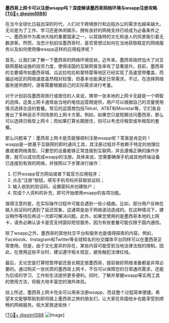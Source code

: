 **墨西哥上网卡可以注册wsapp吗？深度解读墨西哥网络环境与wsapp注册攻略[[TG💪+ @esim1088](https://t.me/s/esim1088)]**

在当今全球化日益加深的时代，人们对于跨境旅行和远程办公的需求也越来越大。无论是为了工作、学习还是休闲娱乐，拥有良好的网络支持已经成为必备条件之一。墨西哥作为美洲大陆的重要国家之一，以其独特的文化和迷人的风景吸引着无数游客。然而，当您计划前往墨西哥时，是否曾想过如何在当地获取稳定的网络服务以及如何使用像wsapp这样的应用程序呢？

首先，让我们来了解一下墨西哥的网络环境现状。近年来，墨西哥政府加大了对互联网基础设施的投资力度，使得该国的互联网普及率有了显著提升。目前，墨西哥的主要城市如墨西哥城、瓜达拉哈拉和蒙特雷等地区已经实现了高速宽带覆盖，而偏远地区的网络速度虽然相对较慢，但基本也能满足日常需求。不过，在选择网络服务提供商时，游客需要根据自己的实际需求进行考量。

对于计划前往墨西哥旅行或居住的人来说，携带一张本地的上网卡无疑是一个明智的选择。这类上网卡通常由当地的电信运营商提供，用户可以根据自己的流量使用情况选择合适的套餐。常见的运营商包括Telcel、AT&T和Movistar等，它们各自推出了多种适合不同场景的上网卡方案。例如，如果您只是短期访问墨西哥，那么可以选择日租型上网卡；而如果打算长期居住，则可以考虑月租型或年租型的套餐。

那么问题来了：墨西哥上网卡是否能够顺利注册wsapp呢？答案是肯定的！wsapp是一款基于互联网的即时通讯工具，其注册过程并不依赖于特定的地理位置或者网络类型。只要您的设备能够正常连接到互联网，并且遵循正确的操作步骤，就可以成功完成wsapp的注册。具体来说，您需要确保手机或其他终端设备已连接到有效的网络，并按照以下步骤进行操作：

1. 打开wsapp官方网站或者下载官方应用程序；
2. 点击“注册”按钮，填写手机号码并获取验证码；
3. 输入收到的验证码，设置密码并创建账户；
4. 完成个人资料的补充，即可开始使用wsapp的各项功能。

值得注意的是，在实际操作过程中可能会遇到一些小插曲。比如，部分用户反映在输入验证码时遇到了延迟现象，这通常是由于网络波动造成的。在这种情况下，建议稍作等待后再试一次即可解决问题。此外，如果您使用的是墨西哥本地的上网卡，请务必确认该卡是否支持国际短信服务，因为有些套餐可能仅限于国内通信。

除了wsapp之外，墨西哥的其他社交平台和服务也是值得探索的内容。例如，Facebook、Instagram和Twitter等全球知名的社交媒体平台同样可以在墨西哥正常使用。但是，由于文化差异的存在，某些内容可能受到当地法律法规的限制。因此，在使用这些平台时，建议遵守相关规定，避免触犯法律红线。

最后，无论您是打算短暂停留还是长期定居墨西哥，提前做好网络准备都是非常必要的。通过购买一张优质的墨西哥上网卡，不仅可以保障您的日常通讯需求，还能为后续的学习、工作和生活提供更多便利。同时，了解并掌握wsapp等实用工具的使用方法，将极大地丰富您的海外体验。

综上所述，墨西哥上网卡完全可以用来注册wsapp，而且整个过程简单便捷。希望本文能够帮助到即将踏上墨西哥之旅的朋友们，让大家在异国他乡也能享受到顺畅的网络服务。祝大家旅途愉快！

[[TG💪+ @esim1088](https://t.me/s/esim1088) ![Image](https://i.postimg.cc/4NQfJmqS/Snipaste-2025-05-13-00-14-12.png)]